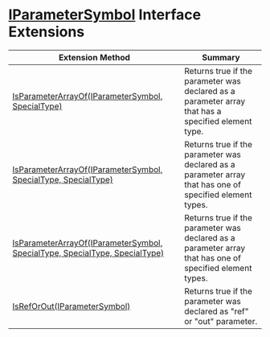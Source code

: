 # [IParameterSymbol](https://docs.microsoft.com/en-us/dotnet/api/microsoft.codeanalysis.iparametersymbol) Interface Extensions

| Extension Method | Summary |
| ---------------- | ------- |
| [IsParameterArrayOf(IParameterSymbol, SpecialType)](../../../Roslynator/SymbolExtensions/IsParameterArrayOf/README.md) | Returns true if the parameter was declared as a parameter array that has a specified element type\. |
| [IsParameterArrayOf(IParameterSymbol, SpecialType, SpecialType)](../../../Roslynator/SymbolExtensions/IsParameterArrayOf/README.md) | Returns true if the parameter was declared as a parameter array that has one of specified element types\. |
| [IsParameterArrayOf(IParameterSymbol, SpecialType, SpecialType, SpecialType)](../../../Roslynator/SymbolExtensions/IsParameterArrayOf/README.md) | Returns true if the parameter was declared as a parameter array that has one of specified element types\. |
| [IsRefOrOut(IParameterSymbol)](../../../Roslynator/SymbolExtensions/IsRefOrOut/README.md) | Returns true if the parameter was declared as "ref" or "out" parameter\. |

